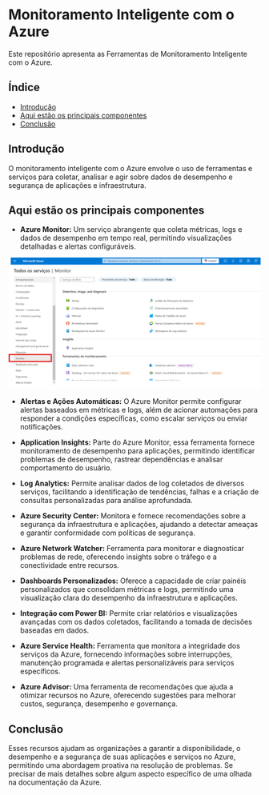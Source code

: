 # Monitoramento Inteligente com o Azure



Este repositório apresenta as Ferramentas de Monitoramento Inteligente com o Azure.
## Índice

- [Introdução](#introdução)
- [Aqui estão os principais componentes](#aqui-estão-os-principais-componentes)
- [Conclusão](#conclusão)

## Introdução

O monitoramento inteligente com o Azure envolve o uso de ferramentas e serviços para coletar, analisar e agir sobre dados de desempenho e segurança de aplicações e infraestrutura.

## Aqui estão os principais componentes


- **Azure Monitor:** Um serviço abrangente que coleta métricas, logs e dados de desempenho em tempo real, permitindo visualizações detalhadas e alertas configuráveis.

![Azure Monitor](https://github.com/Doni-zete/azure-az900/blob/main/monitoramento-inteligente-como-azure/img/img1.png)

- **Alertas e Ações Automáticas:** O Azure Monitor permite configurar alertas baseados em métricas e logs, além de acionar automações para responder a condições específicas, como escalar serviços ou enviar notificações.

- **Application Insights:** Parte do Azure Monitor, essa ferramenta fornece monitoramento de desempenho para aplicações, permitindo identificar problemas de desempenho, rastrear dependências e analisar comportamento do usuário.

- **Log Analytics:** Permite analisar dados de log coletados de diversos serviços, facilitando a identificação de tendências, falhas e a criação de consultas personalizadas para análise aprofundada.

- **Azure Security Center:** Monitora e fornece recomendações sobre a segurança da infraestrutura e aplicações, ajudando a detectar ameaças e garantir conformidade com políticas de segurança.

- **Azure Network Watcher:** Ferramenta para monitorar e diagnosticar problemas de rede, oferecendo insights sobre o tráfego e a conectividade entre recursos.

- **Dashboards Personalizados:** Oferece a capacidade de criar painéis personalizados que consolidam métricas e logs, permitindo uma visualização clara do desempenho da infraestrutura e aplicações.

- **Integração com Power BI:** Permite criar relatórios e visualizações avançadas com os dados coletados, facilitando a tomada de decisões baseadas em dados.

- **Azure Service Health:** Ferramenta que monitora a integridade dos serviços da Azure, fornecendo informações sobre interrupções, manutenção programada e alertas personalizáveis para serviços específicos.

- **Azure Advisor:** Uma ferramenta de recomendações que ajuda a otimizar recursos no Azure, oferecendo sugestões para melhorar custos, segurança, desempenho e governança.


## Conclusão
Esses recursos ajudam as organizações a garantir a disponibilidade, o desempenho e a segurança de suas aplicações e serviços no Azure, permitindo uma abordagem proativa na resolução de problemas. Se precisar de mais detalhes sobre algum aspecto específico de uma olhada na documentação da Azure.
